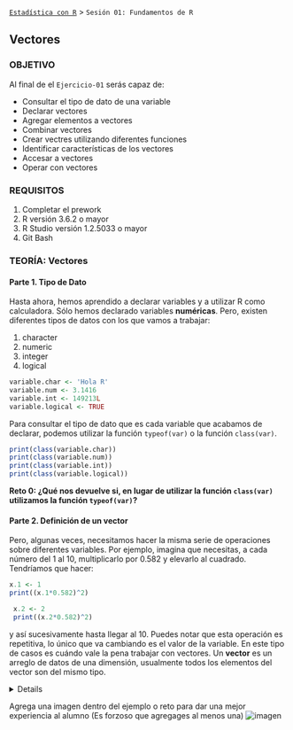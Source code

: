 [`Estadística con R`](../Readme.md) > `Sesión 01: Fundamentos de R` 

## Vectores

### OBJETIVO

Al final de el `Ejercicio-01` serás capaz de:
- Consultar el tipo de dato de una variable
- Declarar vectores
- Agregar elementos a vectores
- Combinar vectores
- Crear vectres utilizando diferentes funciones
- Identificar características de los vectores
- Accesar a vectores
- Operar con vectores

### REQUISITOS

1. Completar el prework
2. R versión 3.6.2 o mayor
3. R Studio versión 1.2.5033 o mayor 
4. Git Bash

### TEORÍA: Vectores

#### Parte 1. Tipo de Dato
Hasta ahora, hemos aprendido a declarar variables y a utilizar R como calculadora. Sólo hemos declarado variables **numéricas**. Pero, existen diferentes tipos de datos con los que vamos a trabajar:
1. character
2. numeric
3. integer
4. logical

```r
variable.char <- 'Hola R'
variable.num <- 3.1416
variable.int <- 149213L
variable.logical <- TRUE
```

Para consultar el tipo de dato que es cada variable que acabamos de declarar, podemos utilizar la función `typeof(var)` o la función `class(var)`.

```r
print(class(variable.char))
print(class(variable.num)) 
print(class(variable.int))
print(class(variable.logical))
``` 

**Reto 0: ¿Qué nos devuelve si, en lugar de utilizar la función `class(var)` utilizamos la función `typeof(var)`?**


#### Parte 2. Definición de un vector
Pero, algunas veces, necesitamos hacer la misma serie de operaciones sobre diferentes variables. Por ejemplo, imagina que necesitas, a cada número del 1 al 10, multiplicarlo por 0.582 y elevarlo al cuadrado. Tendríamos que hacer:

```r
x.1 <- 1
print((x.1*0.582)^2)

 x.2 <- 2
 print((x.2*0.582)^2)
```
y así sucesivamente hasta llegar al 10. Puedes notar que esta operación es repetitiva, lo único que va cambiando es el valor de la variable. En este tipo de casos es cuándo vale la pena trabajar con vectores. Un **vector** es un arreglo de datos de una dimensión, usualmente todos los elementos del vector son del mismo tipo.

<details>

        <summary>Solucion</summary>
        <p> Agrega aqui la solucion</p>
        <p>Recuerda! escribe cada paso para desarrollar la solución del ejemplo o reto </p>
</details>

Agrega una imagen dentro del ejemplo o reto para dar una mejor experiencia al alumno (Es forzoso que agregages al menos una) ![imagen](https://picsum.photos/200/300)


